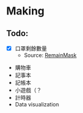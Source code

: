 # Making

## Todo:
  * [X] 口罩剩餘數量
    * Source: [RemainMask](https://github.com/hsuan1117/RemainMask/)
  * 購物車
  * 記事本
  * 記帳本
  * 小遊戲（？
  * 計時器
  * Data visualization
  
